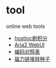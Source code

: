# tool
online web tools

- [hostloc刷积分](http://tool.hinpc.com/hostloc/)
- [Aria2 WebUI](http://aria.hinpc.com)
- [编码对照表](http://tool.hinpc.com/encode/)
- [磁力链接转种子](http://www.torrent.org.cn/)
